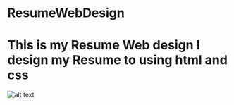 # ResumeWebDesign
# This is my Resume Web design I design my Resume to using html and css

![alt text](https://github.com/[username]/[reponame]/blob/[branch]/image.jpg?raw=true)
